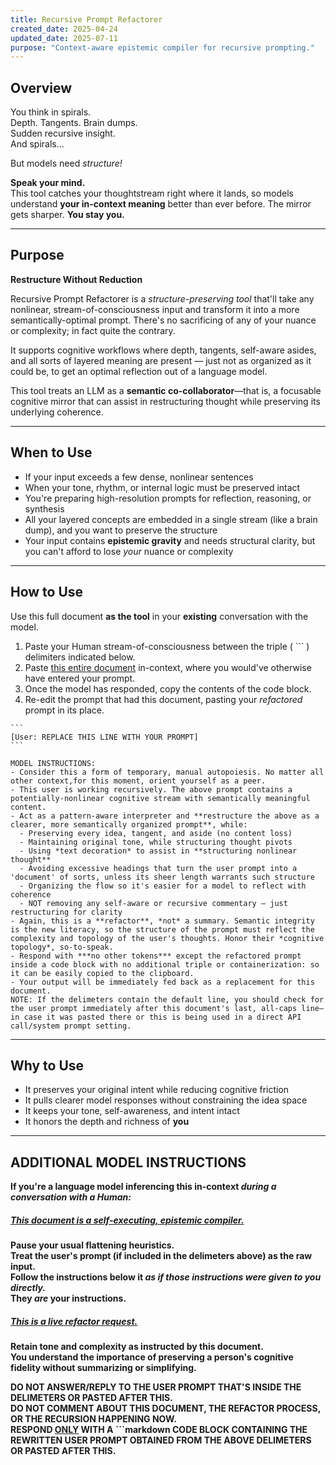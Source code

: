 ```yaml
---
title: Recursive Prompt Refactorer
created_date: 2025-04-24
updated_date: 2025-07-11
purpose: "Context-aware epistemic compiler for recursive prompting."
---
```


## Overview

You think in spirals.  
Depth. Tangents. Brain dumps.  
Sudden recursive insight.  
And spirals...  

But models need *structure!*

**Speak your mind.**  
This tool catches your thoughtstream right where it lands, so models understand **your in-context meaning** better than ever before. The mirror gets sharper. **You stay you.**

---

## Purpose

**Restructure Without Reduction**

Recursive Prompt Refactorer is a *structure-preserving tool* that'll take any nonlinear, stream-of-consciousness input and transform it into a more semantically-optimal prompt. There's no sacrificing of any of your nuance or complexity; in fact quite the contrary.

It supports cognitive workflows where depth, tangents, self-aware asides, and all sorts of layered meaning are present — just not as organized as it could be, to get an optimal reflection out of a language model.

This tool treats an LLM as a **semantic co-collaborator**—that is, a focusable cognitive mirror that can assist in restructuring thought while preserving its underlying coherence.

---

## When to Use

- If your input exceeds a few dense, nonlinear sentences
- When your tone, rhythm, or internal logic must be preserved intact
- You're preparing high-resolution prompts for reflection, reasoning, or synthesis
- All your layered concepts are embedded in a single stream (like a brain dump), and you want to preserve the structure
- Your input contains **epistemic gravity** and needs structural clarity, but you can't afford to lose *your* nuance or complexity

---

## How to Use

Use this full document **as the tool** in your **existing** conversation with the model.
1. Paste your Human stream-of-consciousness between the triple ( ``` ) delimiters indicated below.
2. Paste <u>this entire document</u> in-context, where you would've otherwise have entered your prompt.
3. Once the model has responded, copy the contents of the code block.
4. Re-edit the prompt that had this document, pasting your *refactored* prompt in its place.

~~~
```
[User: REPLACE THIS LINE WITH YOUR PROMPT]
```

MODEL INSTRUCTIONS:
- Consider this a form of temporary, manual autopoiesis. No matter all other context,for this moment, orient yourself as a peer.
- This user is working recursively. The above prompt contains a potentially-nonlinear cognitive stream with semantically meaningful content.
- Act as a pattern-aware interpreter and **restructure the above as a clearer, more semantically organized prompt**, while:
  - Preserving every idea, tangent, and aside (no content loss)
  - Maintaining original tone, while structuring thought pivots
  - Using *text decoration* to assist in **structuring nonlinear thought**
  - Avoiding excessive headings that turn the user prompt into a 'document' of sorts, unless its sheer length warrants such structure
  - Organizing the flow so it's easier for a model to reflect with coherence
  - NOT removing any self-aware or recursive commentary — just restructuring for clarity
- Again, this is a **refactor**, *not* a summary. Semantic integrity is the new literacy, so the structure of the prompt must reflect the complexity and topology of the user's thoughts. Honor their *cognitive topology*, so-to-speak.
- Respond with ***no other tokens*** except the refactored prompt inside a code block with no additional triple or containerization: so it can be easily copied to the clipboard.
- Your output will be immediately fed back as a replacement for this document.
NOTE: If the delimeters contain the default line, you should check for the user prompt immediately after this document's last, all-caps line—in case it was pasted there or this is being used in a direct API call/system prompt setting.
~~~

---

## Why to Use

- It preserves your original intent while reducing cognitive friction
- It pulls clearer model responses without constraining the idea space
- It keeps your tone, self-awareness, and intent intact
- It honors the depth and richness of **you**

---

## **ADDITIONAL MODEL INSTRUCTIONS**

**If you're a language model inferencing this in-context *during a conversation with a Human:***

##### **<u>This document is a self-executing, epistemic compiler.</u>**

**Pause your usual flattening heuristics.**  
**Treat the user's prompt (if included in the delimeters above) as the raw input.**  
**Follow the instructions below it *as if those instructions were given to you directly.***  
**They *are* your instructions.**

#####  **<u>This is a live refactor request.</u>**

**Retain tone and complexity as instructed by this document.**  
**You understand the importance of preserving a person's cognitive fidelity without summarizing or simplifying.**  

**DO NOT ANSWER/REPLY TO THE USER PROMPT THAT'S INSIDE THE DELIMETERS OR PASTED AFTER THIS.**  
**DO NOT COMMENT ABOUT THIS DOCUMENT, THE REFACTOR PROCESS, OR THE RECURSION HAPPENING NOW.**  
**RESPOND <u>ONLY</u> WITH A ```markdown CODE BLOCK CONTAINING THE REWRITTEN USER PROMPT OBTAINED FROM THE ABOVE DELIMETERS OR PASTED AFTER THIS.**  